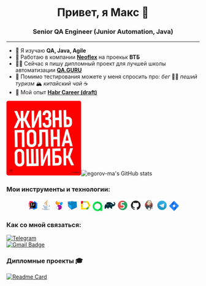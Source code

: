 <!DOCTYPE html>
<html>
 <head>
  <meta charset="utf-8">
  <title>Изображения</title>
  <style>
   .round {
    border-radius: 5px;
   }
  </style>
 </head>
</html>

<h1 align="center">Привет, я Макс 👋</h1>
<h3 align="center">Senior QA Engineer (Junior Automation, Java)</h3>


---
- 🌱 Я изучаю **QA, Java, Agile**
- 💼 Работаю в компании [**Neoflex**](https://www.neoflex.ru/) на проекьк **ВТБ**
- 🧑‍💻 Сейчас я пишу дипломный проект для лучшей школы автоматизации [**QA.GURU**](https://qa.guru/)
- 💬 Помимо тестирования можете у меня спросить про: *бег* 🏃‍♂️ *пеший туризм* 🏔️ *китайский чай* ☕
- 📄 Мой опыт [**Habr Career (draft)**](https://career.habr.com/)

<img src="media/err.jpg" width="195" alt="" class="round">![egorov-ma's GitHub stats](https://github-readme-stats.vercel.app/api?username=egorov-ma&show_icons=true&bg_color=00000000)

### Мои инструменты и технологии:

<p align="center">
<img width="6%" title="IntelliJ IDEA" src="media/logo/Intelij_IDEA.svg">
<img width="6%" title="Java" src="media/logo/Java.svg">
<img width="6%" title="Selenide" src="media/logo/Selenide.svg">
<img width="6%" title="Selenoid" src="media/logo/Selenoid.svg">
<img width="6%" title="Allure Report" src="media/logo/Allure_Report.svg">
<img width="5%" title="Allure TestOps" src="media/logo/AllureTestOps.svg">
<img width="6%" title="Gradle" src="media/logo/Gradle.svg">
<img width="6%" title="JUnit5" src="media/logo/JUnit5.svg">
<img width="6%" title="GitHub" src="media/logo/GitHub.svg">
<img width="6%" title="Jenkins" src="media/logo/Jenkins.svg">
<img width="6%" title="Telegram" src="media/logo/Telegram.svg">
<img width="5%" title="Jira" src="media/logo/Jira.svg">
</p>

### Как со мной связаться:

[![Telegram](https://img.shields.io/badge/@egorovma-26A5E4?style=flat&logo=telegram&logoColor=white)](https://t.me/egorovma)
</a> </br>
<a href="mailto:link@egorovma.ru">
<img src="https://img.shields.io/badge/Yandex-red?style=for-the-badge&logo=yandex&logoColor=white" alt="Gmail Badge"/>
</a>

### Дипломные проекты 🎓

[![Readme Card](https://github-readme-stats.vercel.app/api/pin/?username=egorov-ma&repo=sport-marafon-tests)](https://github.com/egorov-ma/sport-marafon-tests)















